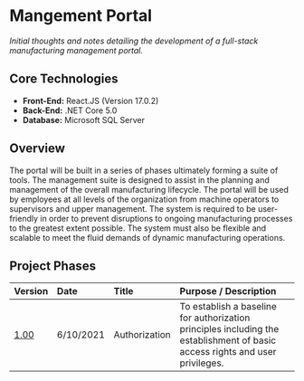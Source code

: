 # Mangement Portal

*Initial thoughts and notes detailing the development of a full-stack manufacturing management portal.*

## Core Technologies

* **Front-End:** React.JS (Version 17.0.2)
* **Back-End:** .NET Core 5.0
* **Database:** Microsoft SQL Server

## Overview

The portal will be built in a series of phases ultimately forming a suite of tools. The management suite is designed to assist in the planning and management of the overall manufacturing lifecycle. The portal will be used by employees at all levels of the organization from machine operators to supervisors and upper management. The system is required to be user-friendly in order to prevent disruptions to ongoing manufacturing processes to the greatest extent possible. The system must also be flexible and scalable to meet the fluid demands of dynamic manufacturing operations.

## Project Phases

Version | Date | Title| Purpose / Description
:-------|:-----|:------|:-----------
[1.00](development/ph_1-00) | 6/10/2021 | Authorization | To establish a baseline for authorization principles including the establishment of basic access rights and user privileges.
